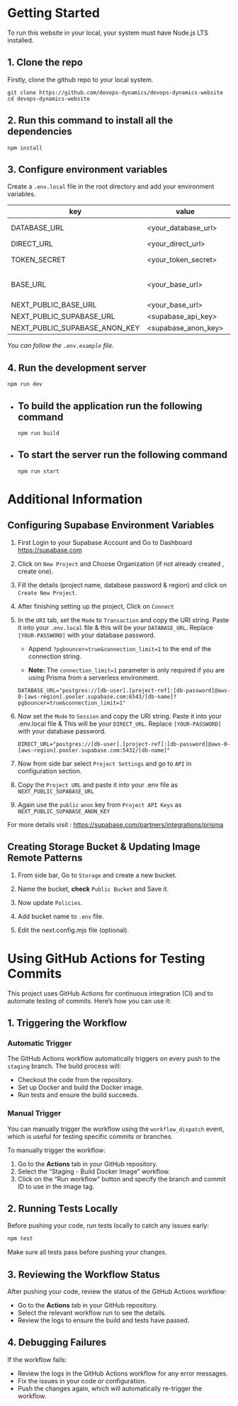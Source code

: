 # Getting Started

To run this website in your local, your system must have Node.js LTS installed.

## 1. Clone the repo

Firstly, clone the github repo to your local system.

```
git clone https://github.com/devops-dynamics/devops-dynamics-website
cd devops-dynamics-website
```

## 2. Run this command to install all the dependencies

```
npm install
```

## 3. Configure environment variables

Create a `.env.local` file in the root directory and add your environment variables.

| key                           | value               | note                                              |
| ----------------------------- | ------------------- | ------------------------------------------------- |
| DATABASE_URL                  | <your_database_url> | Supabase Database URL                             |
| DIRECT_URL                    | <your_direct_url>   | Supabase Direct URL                               |
| TOKEN_SECRET                  | <your_token_secret> | Token secret for authentication                   |
| BASE_URL                      | <your_base_url>     | For local development use "http://localhost:3000" |
| NEXT_PUBLIC_BASE_URL          | <your_base_url>     | same as base url                                  |
| NEXT_PUBLIC_SUPABASE_URL      | <supabase_api_key>  | Project URL                                       |
| NEXT_PUBLIC_SUPABASE_ANON_KEY | <supabase_anon_key> | Public Anon Key                                   |

_You can follow the `.env.example` file._

## 4. Run the development server

```
npm run dev
```

-   ## To build the application run the following command

    ```
    npm run build
    ```

-   ## To start the server run the following command

    ```
    npm run start
    ```

# Additional Information

## Configuring Supabase Environment Variables

1. First Login to your Supabase Account and Go to Dashboard
   https://supabase.com

2. Click on `New Project` and Choose Organization (if not already created , create one).

3. Fill the details (project name, database password & region) and click on `Create New Project`.

4. After finishing setting up the project, Click on `Connect`

5. In the `URI` tab, set the `Mode` to `Transaction` and copy the URI string. Paste it into your `.env.local` file & this will be your `DATABASE_URL`. Replace `[YOUR-PASSWORD]` with your database password.

    - Append `?pgbouncer=true&connection_limit=1` to the end of the connection string.

    - **Note:** The `connection_limit=1` parameter is only required if you are using Prisma from a serverless environment.

    ```
    DATABASE_URL="postgres://[db-user].[project-ref]:[db-password]@aws-0-[aws-region].pooler.supabase.com:6543/[db-name]?pgbouncer=true&connection_limit=1"

    ```

6. Now set the `Mode` to `Session` and copy the URI string. Paste it into your .env.local file & This will be your `DIRECT_URL`. Replace `[YOUR-PASSWORD]` with your database password.

    ```
    DIRECT_URL="postgres://[db-user].[project-ref]:[db-password]@aws-0-[aws-region].pooler.supabase.com:5432/[db-name]"
    ```

7. Now from side bar select `Project Settings` and go to `API` in configuration section.

8. Copy the `Project URL` and paste it into your .env file as `NEXT_PUBLIC_SUPABASE_URL`

9. Again use the `public` `anon` key from `Project API Keys` as `NEXT_PUBLIC_SUPABASE_ANON_KEY`

For more details visit : https://supabase.com/partners/integrations/prisma

## Creating Storage Bucket & Updating Image Remote Patterns

1. From side bar, Go to `Storage` and create a new bucket.

2. Name the bucket, **check** `Public Bucket` and Save it.

3. Now update `Policies`.

4. Add bucket name to `.env` file.

5. Edit the next.config.mjs file (optional).

# Using GitHub Actions for Testing Commits

This project uses GitHub Actions for continuous integration (CI) and to automate testing of commits. Here’s how you can use it:

## 1. Triggering the Workflow

### Automatic Trigger

The GitHub Actions workflow automatically triggers on every push to the `staging` branch. The build process will:

-   Checkout the code from the repository.
-   Set up Docker and build the Docker image.
-   Run tests and ensure the build succeeds.

### Manual Trigger

You can manually trigger the workflow using the `workflow_dispatch` event, which is useful for testing specific commits or branches.

To manually trigger the workflow:

1. Go to the **Actions** tab in your GitHub repository.
2. Select the “Staging - Build Docker Image” workflow.
3. Click on the “Run workflow” button and specify the branch and commit ID to use in the image tag.

## 2. Running Tests Locally

Before pushing your code, run tests locally to catch any issues early:

```bash
npm test
```

Make sure all tests pass before pushing your changes.

## 3. Reviewing the Workflow Status

After pushing your code, review the status of the GitHub Actions workflow:

-   Go to the **Actions** tab in your GitHub repository.
-   Select the relevant workflow run to see the details.
-   Review the logs to ensure the build and tests have passed.

## 4. Debugging Failures

If the workflow fails:

-   Review the logs in the GitHub Actions workflow for any error messages.
-   Fix the issues in your code or configuration.
-   Push the changes again, which will automatically re-trigger the workflow.
